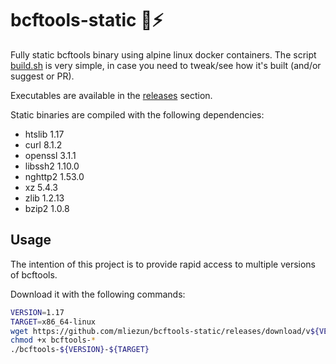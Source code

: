 # bcftools-static 🧬⚡

Fully static bcftools binary using alpine linux docker containers. The script [build.sh](build.sh) is very simple, in case you need to tweak/see how it's built (and/or suggest or PR).

Executables are available in the [releases](https://github.com/mliezun/bcftools-static/releases) section.

Static binaries are compiled with the following dependencies:

- htslib 1.17
- curl 8.1.2
- openssl 3.1.1
- libssh2 1.10.0
- nghttp2 1.53.0
- xz 5.4.3
- zlib 1.2.13
- bzip2 1.0.8

## Usage

The intention of this project is to provide rapid access to multiple versions of bcftools.

Download it with the following commands:

```bash
VERSION=1.17
TARGET=x86_64-linux
wget https://github.com/mliezun/bcftools-static/releases/download/v${VERSION}/bcftools-${VERSION}-${TARGET}
chmod +x bcftools-*
./bcftools-${VERSION}-${TARGET}
```
